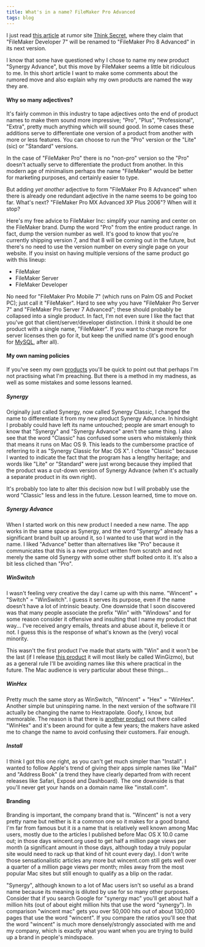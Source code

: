 ```yaml
---
title: What's in a name? FileMaker Pro Advanced
tags: blog
---
```


I just read [this article](http://www.thinksecret.com/news/0505fm8.html) at rumor site [Think Secret](http://www.thinksecret.com/), where they claim that "FileMaker Developer 7" will be renamed to "FileMaker Pro 8 Advanced" in its next version.

I know that some have questioned why I chose to name my new product "Synergy Advance", but this move by FileMaker seems a little bit ridiculous to me. In this short article I want to make some comments about the rumored move and also explain why my own products are named the way they are.

#### Why so many adjectives?

It's fairly common in this industry to tape adjectives onto the end of product names to make them sound more impressive; "Pro", "Plus", "Professional", "Extra", pretty much anything which will sound good. In some cases these additions serve to differentiate one version of a product from another with more or less features. You can choose to run the "Pro" version or the "Lite" (sic) or "Standard" versions.

In the case of "FileMaker Pro" there is no "non-pro" version so the "Pro" doesn't actually serve to differentiate the product from another. In this modern age of minimalism perhaps the name "FileMaker" would be better for marketing purposes, and certainly easier to type.

But adding _yet another_ adjective to form "FileMaker Pro 8 Advanced" when there is already one redundant adjective in the name seems to be going too far. What's next? "FileMaker Pro MX Advanced XP Plus 2006"? When will it stop?

Here's my free advice to FileMaker Inc: simplify your naming and center on the FileMaker brand. Dump the word "Pro" from the entire product range. In fact, dump the version number as well. It's good to know that you're currently shipping version 7, and that 8 will be coming out in the future, but there's no need to use the version number on every single page on your website. If you insist on having multiple versions of the same product go with this lineup:

-   FileMaker
-   FileMaker Server
-   FileMaker Developer

No need for "FileMaker Pro Mobile 7" (which runs on Palm OS and Pocket PC); just call it "FileMaker". Hard to see why you have "FileMaker Pro Server 7" and "FileMaker Pro Server 7 Advanced"; these should probably be collapsed into a single product. In fact, I'm not even sure I like the fact that you've got that client/server/developer distinction. I think it should be one product with a single name, "FileMaker". If you want to charge more for server licenses then go for it, but keep the unified name (it's good enough for [MySQL](http://www.mysql.com/), after all).

#### My own naming policies

If you've seen my own [products](http://www.wincent.com/) you'll be quick to point out that perhaps I'm not practising what I'm preaching. But there is a method in my madness, as well as some mistakes and some lessons learned.

##### Synergy

Originally just called Synergy, now called Synergy Classic, I changed the name to differentiate it from my new product Synergy Advance. In hindsight I probably could have left its name untouched; people are smart enough to know that "Synergy" and "Synergy Advance" aren't the same thing. I also see that the word "Classic" has confused some users who mistakenly think that means it runs on Mac OS 9. This leads to the cumbersome practice of referring to it as "Synergy Classic for Mac OS X". I chose "Classic" because I wanted to indicate the fact that the program has a lengthy heritage; and words like "Lite" or "Standard" were just wrong because they implied that the product was a cut-down version of Synergy Advance (when it's actually a separate product in its own right).

It's probably too late to alter this decision now but I will probably use the word "Classic" less and less in the future. Lesson learned, time to move on.

##### Synergy Advance

When I started work on this new product I needed a new name. The app works in the same space as Synergy, and the word "Synergy" already has a significant brand built up around it, so I wanted to use that word in the name. I liked "Advance" better than alternatives like "Pro" because it communicates that this is a new product written from scratch and not merely the same old Synergy with some other stuff bolted onto it. It's also a bit less cliched than "Pro".

##### WinSwitch

I wasn't feeling very creative the day I came up with this name. "Wincent" + "Switch" = "WinSwitch". I guess it serves its purpose, even if the name doesn't have a lot of intrinsic beauty. One downside that I soon discovered was that many people associate the prefix "Win" with "Windows" and for some reason consider it offensive and insulting that I name my product that way... I've received angry emails, threats and abuse about it, believe it or not. I guess this is the response of what's known as the (very) vocal minority.

This wasn't the first product I've made that starts with "Win" and it won't be the last (if I release [this product](http://www.wincent.com/a/about/wincent/weblog/archives/2005/05/aegizmo_aebuild.php) it will most likely be called WinGizmo), but as a general rule I'll be avoiding names like this where practical in the future. The Mac audience is very particular about these things...

##### WinHex

Pretty much the same story as WinSwitch, "Wincent" + "Hex" = "WinHex". Another simple but uninspiring name. In the next version of the software I'll actually be changing the name to Hextrapolate. Goofy, I know, but memorable. The reason is that there is [another product](http://winhex.com/) out there called "WinHex" and it's been around for quite a few years; the makers have asked me to change the name to avoid confusing their customers. Fair enough.

##### Install

I think I got this one right, as you can't get much simpler than "Install". I wanted to follow Apple's trend of giving their apps simple names like "Mail" and "Address Book" (a trend they have clearly departed from with recent releases like Safari, Exposé and Dashboard). The one downside is that you'll never get your hands on a domain name like "install.com".

#### Branding

Branding is important, the company brand that is. "Wincent" is not a very pretty name but neither is it a common one so it makes for a good brand. I'm far from famous but it _is_ a name that is relatively well known among Mac users, mostly due to the articles I published before Mac OS X 10.0 came out; in those days wincent.org used to get half a million page views per month (a significant amount in those days, although today a truly popular site would need to rack up that kind of hit count every day). I don't write those sensationalistic articles any more but wincent.com still gets well over a quarter of a million page views per month; miles away from the most popular Mac sites but still enough to qualify as a blip on the radar.

"Synergy", although known to a lot of Mac users isn't so useful as a brand name because its meaning is diluted by use for so many other purposes. Consider that if you search Google for "synergy mac" you'll get about half a million hits (out of about eight million hits that use the word "synergy"). In comparison "wincent mac" gets you over 50,000 hits out of about 130,000 pages that use the word "wincent". If you compare the ratios you'll see that the word "wincent" is much more densely/strongly associated with me and my company, which is exactly what you want when you are trying to build up a brand in people's mindspace.

